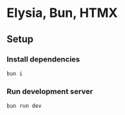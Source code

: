 # Elysia, Bun, HTMX

## Setup

### Install dependencies

```
bun i
```

### Run development server

```
bun run dev
```
